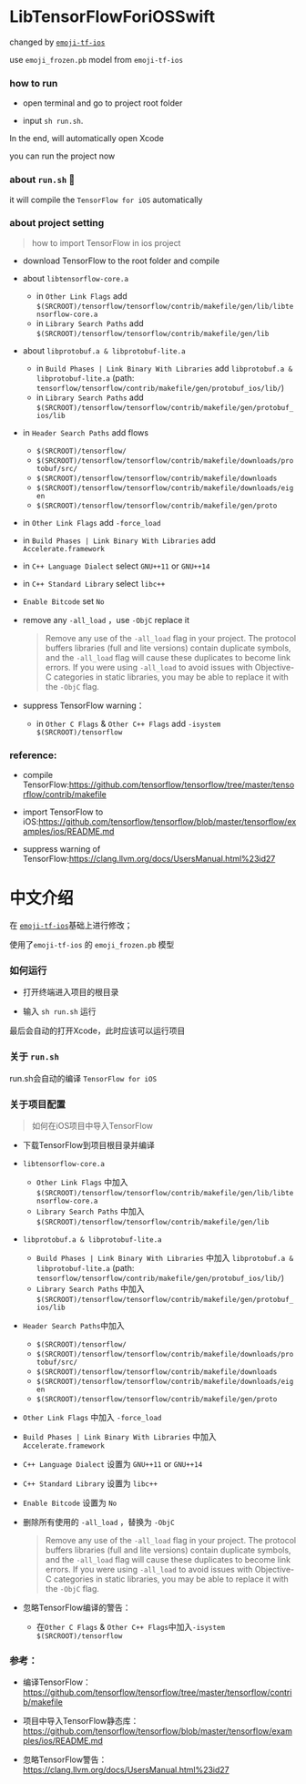 # LibTensorFlowForiOSSwift


changed by [`emoji-tf-ios`](https://github.com/h4x3rotab/emoji-tf-ios)

use `emoji_frozen.pb` model from `emoji-tf-ios`


### how to run

- open terminal and go to project root folder

- input `sh run.sh`. 

In the end, will automatically open Xcode 

you can run the project now

### about `run.sh` 

it will compile the `TensorFlow for iOS` automatically

### about project setting 
> how to import TensorFlow in ios project


- download TensorFlow to the root folder and compile

- about `libtensorflow-core.a`
	- in `Other Link Flags` add `$(SRCROOT)/tensorflow/tensorflow/contrib/makefile/gen/lib/libtensorflow-core.a`
	- in `Library Search Paths` add `$(SRCROOT)/tensorflow/tensorflow/contrib/makefile/gen/lib`

- about `libprotobuf.a & libprotobuf-lite.a`
	- in `Build Phases | Link Binary With Libraries` add `libprotobuf.a & libprotobuf-lite.a` (path: `tensorflow/tensorflow/contrib/makefile/gen/protobuf_ios/lib/`)
	- in `Library Search Paths` add `$(SRCROOT)/tensorflow/tensorflow/contrib/makefile/gen/protobuf_ios/lib` 

- in `Header Search Paths` add flows
	- `$(SRCROOT)/tensorflow/`
	- `$(SRCROOT)/tensorflow/tensorflow/contrib/makefile/downloads/protobuf/src/`
	- `$(SRCROOT)/tensorflow/tensorflow/contrib/makefile/downloads`
	- `$(SRCROOT)/tensorflow/tensorflow/contrib/makefile/downloads/eigen`
	- `$(SRCROOT)/tensorflow/tensorflow/contrib/makefile/gen/proto`

- in `Other Link Flags` add `-force_load`

- in `Build Phases | Link Binary With Libraries` add `Accelerate.framework`

- in `C++ Language Dialect` select `GNU++11` or `GNU++14`

- in `C++ Standard Library` select `libc++`

- `Enable Bitcode` set `No`

- remove any `-all_load` ，use `-ObjC` replace it
	> Remove any use of the `-all_load` flag in your project. The protocol buffers libraries (full and lite versions) contain duplicate symbols, and the `-all_load` flag will cause these duplicates to become link errors. If you were using `-all_load` to avoid issues with Objective-C categories in static libraries, you may be able to replace it with the `-ObjC` flag.

- suppress TensorFlow warning：
	- in `Other C Flags` & `Other C++ Flags` add `-isystem $(SRCROOT)/tensorflow`


### reference:
- compile TensorFlow:https://github.com/tensorflow/tensorflow/tree/master/tensorflow/contrib/makefile

- import TensorFlow to iOS:https://github.com/tensorflow/tensorflow/blob/master/tensorflow/examples/ios/README.md

- suppress warning of TensorFlow:https://clang.llvm.org/docs/UsersManual.html%23id27


# 中文介绍

在 [`emoji-tf-ios`](https://github.com/h4x3rotab/emoji-tf-ios)基础上进行修改；

使用了`emoji-tf-ios` 的 `emoji_frozen.pb` 模型

### 如何运行

- 打开终端进入项目的根目录

- 输入 `sh run.sh` 运行

最后会自动的打开Xcode，此时应该可以运行项目

### 关于 `run.sh` 

run.sh会自动的编译 `TensorFlow for iOS`

### 关于项目配置
> 如何在iOS项目中导入TensorFlow


- 下载TensorFlow到项目根目录并编译

- `libtensorflow-core.a`
	- `Other Link Flags` 中加入 `$(SRCROOT)/tensorflow/tensorflow/contrib/makefile/gen/lib/libtensorflow-core.a`
	- `Library Search Paths` 中加入 `$(SRCROOT)/tensorflow/tensorflow/contrib/makefile/gen/lib`

- `libprotobuf.a & libprotobuf-lite.a`
	- `Build Phases | Link Binary With Libraries` 中加入 `libprotobuf.a & libprotobuf-lite.a` (path: `tensorflow/tensorflow/contrib/makefile/gen/protobuf_ios/lib/`)
	- `Library Search Paths` 中加入 `$(SRCROOT)/tensorflow/tensorflow/contrib/makefile/gen/protobuf_ios/lib` 

- `Header Search Paths`中加入
	- `$(SRCROOT)/tensorflow/`
	- `$(SRCROOT)/tensorflow/tensorflow/contrib/makefile/downloads/protobuf/src/`
	- `$(SRCROOT)/tensorflow/tensorflow/contrib/makefile/downloads`
	- `$(SRCROOT)/tensorflow/tensorflow/contrib/makefile/downloads/eigen`
	- `$(SRCROOT)/tensorflow/tensorflow/contrib/makefile/gen/proto`

- `Other Link Flags` 中加入 `-force_load`

- `Build Phases | Link Binary With Libraries` 中加入 `Accelerate.framework`

- `C++ Language Dialect` 设置为 `GNU++11` or `GNU++14`

- `C++ Standard Library` 设置为 `libc++`

- `Enable Bitcode` 设置为 `No`

- 删除所有使用的 `-all_load` ，替换为 `-ObjC`
	> Remove any use of the `-all_load` flag in your project. The protocol buffers libraries (full and lite versions) contain duplicate symbols, and the `-all_load` flag will cause these duplicates to become link errors. If you were using `-all_load` to avoid issues with Objective-C categories in static libraries, you may be able to replace it with the `-ObjC` flag.

- 忽略TensorFlow编译的警告：
	- 在`Other C Flags` & `Other C++ Flags`中加入`-isystem $(SRCROOT)/tensorflow`




### 参考：
- 编译TensorFlow：https://github.com/tensorflow/tensorflow/tree/master/tensorflow/contrib/makefile

- 项目中导入TensorFlow静态库：https://github.com/tensorflow/tensorflow/blob/master/tensorflow/examples/ios/README.md

- 忽略TensorFlow警告：https://clang.llvm.org/docs/UsersManual.html%23id27